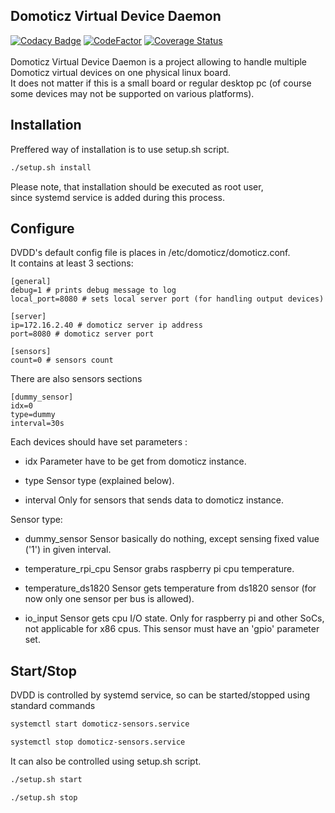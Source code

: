 Domoticz Virtual Device Daemon
------------------------------

[![Codacy Badge](https://api.codacy.com/project/badge/Grade/9944bcf3ac45463782a51dc3d0af4eef)](https://www.codacy.com/app/sebastian_16/dvdd?utm_source=github.com&amp;utm_medium=referral&amp;utm_content=sebastianbasierski/dvdd&amp;utm_campaign=Badge_Grade)
[![CodeFactor](https://www.codefactor.io/repository/github/sebastianbasierski/dvdd/badge/master)](https://www.codefactor.io/repository/github/sebastianbasierski/dvdd/overview/master)
[![Coverage Status](https://coveralls.io/repos/github/sebastianbasierski/dvdd/badge.svg?branch=master)](https://coveralls.io/github/sebastianbasierski/dvdd?branch=master)
<br>
<br>
Domoticz Virtual Device Daemon is a project allowing to handle multiple Domoticz virtual devices on one physical linux board.<br>
It does not matter if this is a small board or regular desktop pc (of course some devices may not be supported on various platforms).
<br>

Installation
------------
Preffered way of installation is to use setup.sh script.<br>
``` bash
./setup.sh install
```
Please note, that installation should be executed as root user, <br>
since systemd service is added during this process.<br>

Configure
------------
DVDD's default config file is places in /etc/domoticz/domoticz.conf.<br>
It contains at least 3 sections:
```
[general]
debug=1 # prints debug message to log
local_port=8080 # sets local server port (for handling output devices)

[server]
ip=172.16.2.40 # domoticz server ip address
port=8080 # domoticz server port

[sensors]
count=0 # sensors count
```

There are also sensors sections
```
[dummy_sensor]
idx=0
type=dummy
interval=30s
```
Each devices should have set parameters :
* idx
Parameter have to be get from domoticz instance.

* type
Sensor type (explained below).

* interval
Only for sensors that sends data to domoticz instance.


Sensor type:
* dummy_sensor
Sensor basically do nothing, except sensing fixed value ('1') in given interval.

* temperature_rpi_cpu
Sensor grabs raspberry pi cpu temperature.

* temperature_ds1820
Sensor gets temperature from ds1820 sensor (for now only one sensor per bus is
allowed).

* io_input
Sensor gets cpu I/O state.
Only for raspberry pi and other SoCs, not applicable for x86 cpus.
This sensor must have an 'gpio' parameter set.

Start/Stop
------------
DVDD is controlled by systemd service, so can be started/stopped using <br>
standard commands<br>
``` bash
systemctl start domoticz-sensors.service
```
``` bash
systemctl stop domoticz-sensors.service
```
It can also be controlled using setup.sh script.<br>
``` bash
./setup.sh start
```
``` bash
./setup.sh stop
```


